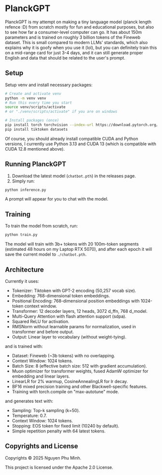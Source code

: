 # PlanckGPT

PlanckGPT is my attempt on making a tiny language model (planck length refence :D) from scratch mostly for fun and educational purposes, but also to see how far a consumer-level computer can go. It has about 150m parameters and is trained on roughly 3 billion tokens of the Fineweb dataset. This is small compared to modern LLMs' standards, which also explains why it is goofy when you use it (lol), but you can definitely train this on a mid-range card for just 3-4 days, and it can still generate proper English and data that should be related to the user's prompt.

## Setup

Setup venv and install necessary packages:

```sh
# Create and activate venv
python -m venv venv
# Run this every time you start
source venv/scripts/activate
# or "./venv/scripts/activate" if you are on windows

# Install packages (once)
pip install torch torchvision --index-url https://download.pytorch.org/whl/cu128
pip install tiktoken datasets
```

Of course, you should already install compatible CUDA and Python versions, I currently use Python 3.13 and CUDA 13 (which is compatible with CUDA 12.8 mentioned above).

## Running PlanckGPT

1. Download the latest model (`chatbot.pth`) in the releases page.
2. Simply run:
```sh
python inference.py
```

A prompt will appear for you to chat with the model.

## Training

To train the model from scratch, run:
```sh
python train.py
```

The model will train with 3b+ tokens with 20 100m-token segments (estimated 48 hours on my Laptop RTX 5070), and after each epoch it will save the current model to `./chatbot.pth`.

## Architecture

Currently it uses:

* Tokenizer: Tiktoken with GPT-2 encoding (50,257 vocab size).
* Embedding: 768-dimensional token embeddings.
* Positional Encoding: 768-dimensional position embeddings with 1024-token context window.
* Transformer: 12 decoder layers, 12 heads, 3072 d_ffn, 768 d_model.
* Multi-Query Attention with flash attention support (sdpa).
* Squared ReLU for activation.
* RMSNorm without learnable params for normalization, used in transformer and before output.
* Output: Linear layer to vocabulary (without weight-tying).

and is trained with:

* Dataset: Fineweb (~3b tokens) with no overlapping.
* Context Window: 1024 tokens.
* Batch Size: 8 (effective batch size: 512 with gradient accumulation).
* Muon optimizer for transformer weights, fused AdamW optimizer for embedding and linear layers.
* LinearLR for 2% warmup, CosineAnnealingLR for lr decay.
* BF16 mixed precision training and other Blackwell-specific features.
* Training with torch.compile on "max-autotune" mode.

and generates text with:

* Sampling: Top-k sampling (k=50).
* Temperature: 0.7.
* Context Window: 1024 tokens.
* Stopping: EOS token for fixed limit (10240 by default).
* Simple repetition penalty with 64 latest tokens.

## Copyrights and License

Copyrights © 2025 Nguyen Phu Minh.

This project is licensed under the Apache 2.0 License.
